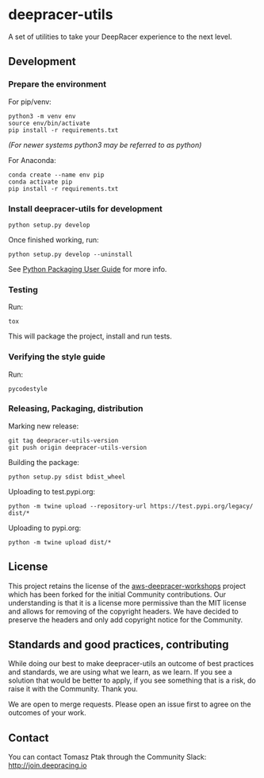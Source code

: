 # deepracer-utils
A set of utilities to take your DeepRacer experience to the next level.


## Development

### Prepare the environment
For pip/venv:
```
python3 -m venv env
source env/bin/activate
pip install -r requirements.txt
```
_(For newer systems python3 may be referred to as python)_

For Anaconda:
```
conda create --name env pip
conda activate pip
pip install -r requirements.txt
```

### Install deepracer-utils for development
```
python setup.py develop
```
Once finished working, run:
```
python setup.py develop --uninstall
```

See [Python Packaging User Guide](https://packaging.python.org/guides/distributing-packages-using-setuptools/#id70) for more info.

### Testing

Run:
```
tox
```
This will package the project, install and run tests.

### Verifying the style guide

Run:
```
pycodestyle
```

### Releasing, Packaging, distribution

Marking new release:
```
git tag deepracer-utils-version
git push origin deepracer-utils-version
```

Building the package:
```
python setup.py sdist bdist_wheel
```

Uploading to test.pypi.org:
```
python -m twine upload --repository-url https://test.pypi.org/legacy/ dist/*
```

Uploading to pypi.org:
```
python -m twine upload dist/*
```

## License
This project retains the license of the 
[aws-deepracer-workshops](https://github.com/aws-samples/aws-deepracer-workshops)
project which has been forked for the initial Community contributions.
Our understanding is that it is a license more permissive than the MIT license
and allows for removing of the copyright headers. We have decided to preserve
the headers and only add copyright notice for the Community.

## Standards and good practices, contributing
While doing our best to make deepracer-utils an outcome of best practices and standards,
we are using what we learn, as we learn. If you see a solution that would be better to
apply, if you see something that is a risk, do raise it with the Community. Thank you.

We are open to merge requests. Please open an issue first to agree on the outcomes of
your work.

## Contact
You can contact Tomasz Ptak through the Community Slack: http://join.deepracing.io
